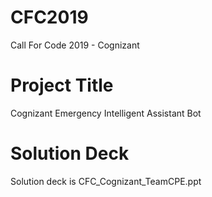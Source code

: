 # CFC2019
Call For Code 2019 - Cognizant
# Project Title
Cognizant Emergency Intelligent Assistant Bot

# Solution Deck
Solution deck is CFC_Cognizant_TeamCPE.ppt
